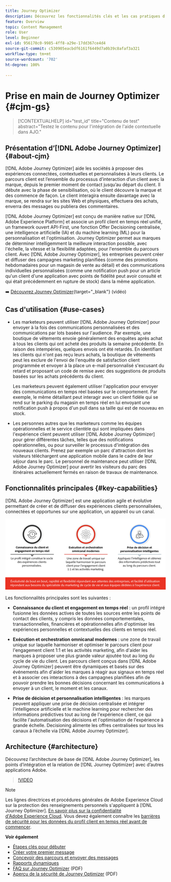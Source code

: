 ```yaml
---
title: Journey Optimizer
description: Découvrez les fonctionnalités clés et les cas pratiques d’Adobe Journey Optimizer
feature: Overview
topic: Content Management
role: User
level: Beginner
exl-id: 956178c0-9985-4ff8-a29e-17dd367ce4d4
source-git-commit: c530905eacbdf6161f6449d7a0b39c8afaf3a321
workflow-type: tm+mt
source-wordcount: '702'
ht-degree: 100%

---
```


# Prise en main de Journey Optimizer {#cjm-gs}

>[!CONTEXTUALHELP]
>id="test_id"
>title="Contenu de test"
>abstract="Testez le contenu pour l&#39;intégration de l&#39;aide contextuelle dans AJO."

## Présentation d’[!DNL Adobe Journey Optimizer] {#about-cjm}

[!DNL Adobe Journey Optimizer] aide les sociétés à proposer des expériences connectées, contextuelles et personnalisées à leurs clients. Le parcours client est l’ensemble du processus d’interaction d’un client avec la marque, depuis le premier moment de contact jusqu’au départ du client. Il débute avec la phase de sensibilisation, où le client découvre la marque et des commence de façon. Le client interagira ensuite davantage avec la marque, se rendra sur les sites Web et physiques, effectuera des achats, enverra des messages ou publiera des commentaires.

[!DNL Adobe Journey Optimizer] est conçu de manière native sur [!DNL Adobe Experience Platform] et associe un profil client en temps réel unifié, un framework ouvert API-First, une fonction Offer Decisioning centralisée, une intelligence artificielle (IA) et du machine learning (ML) pour la personnalisation et l&#39;optimisation. Journey Optimizer permet aux marques de déterminer intelligemment la meilleure interaction possible, avec l&#39;échelle, la vitesse et la flexibilité adaptées, pour l&#39;ensemble du parcours client. Avec [!DNL Adobe Journey Optimizer], les entreprises peuvent créer et diffuser des campagnes marketing planifiées (comme des promotions hebdomadaires pour un magasin de vente au détail) et des communications individuelles personnalisées (comme une notification push pour un article qu&#39;un client d&#39;une application avec points de fidélité peut avoir consulté et qui était précédemment en rupture de stock) dans la même application.

➡️ [Découvrez Journey Optimizer](https://experienceleague.adobe.com/docs/journey-optimizer-learn/tutorials/introduction-to-journey-optimizer/introduction.html?lang=fr){target=&quot;_blank&quot;} (vidéo)


## Cas d&#39;utilisation {#use-cases}

* Les marketeurs peuvent utiliser [!DNL Adobe Journey Optimizer] pour envoyer à la fois des communications personnalisées et des communications par lots basées sur l&#39;audience. Par exemple, une boutique de vêtements envoie généralement des enquêtes après achat à tous les clients qui ont acheté des produits la semaine précédente. En raison des intempéries, quelques envois ont été retardés. En identifiant les clients qui n&#39;ont pas reçu leurs achats, la boutique de vêtements peut les exclure de l&#39;envoi de l&#39;enquête de satisfaction client programmée et envoyer à la place un e-mail personnalisé s&#39;excusant du retard et proposant un code de remise avec des suggestions de produits basées sur les achats précédents du client.

   Les marketeurs peuvent également utiliser l&#39;application pour envoyer des communications en temps réel basées sur le comportement. Par exemple, le même détaillant peut interagir avec un client fidèle qui se rend sur le parking du magasin en temps réel en lui envoyant une notification push à propos d&#39;un pull dans sa taille qui est de nouveau en stock.

* Les personnes autres que les marketeurs comme les équipes opérationnelles et le service clientèle qui sont impliquées dans l&#39;expérience client peuvent utiliser [!DNL Adobe Journey Optimizer] pour gérer différentes tâches, telles que des notifications opérationnelles, ou pour surveiller le processus d&#39;intégration des nouveaux clients. Prenez par exemple un parc d&#39;attraction dont les visiteurs téléchargent une application mobile dans le cadre de leur séjour dans le parc. Le personnel de maintenance peut utiliser [!DNL Adobe Journey Optimizer] pour avertir les visiteurs du parc des itinéraires actuellement fermés en raison de travaux de maintenance.

## Fonctionnalités principales {#key-capabilities}

[!DNL Adobe Journey Optimizer] est une application agile et évolutive permettant de créer et de diffuser des expériences clients personnalisées, connectées et opportunes
sur une application, un appareil ou un canal.

![](assets/ajo-capabilities.png)

Les fonctionnalités principales sont les suivantes :

* **Connaissance du client et engagement en temps réel** : un profil intégré fusionne les données actives de toutes les sources entre les points de contact des clients, y compris les données comportementales, transactionnelles, financières et opérationnelles afin d&#39;optimiser les expériences personnelles et contextuelles des clients en temps réel.

* **Exécution et orchestration omnicanal modernes** : une zone de travail unique sur laquelle harmoniser et optimiser le parcours client pour l&#39;engagement client 1:1 et les activités marketing, afin d&#39;aider les marques à proposer une plus grande valeur ajoutée tout au long du cycle de vie du client. Les parcours client conçus dans [!DNL Adobe Journey Optimizer] peuvent être dynamiques et basés sur des événements afin d&#39;aider les marques à réagir aux signaux en temps réel et à associer ces interactions à des campagnes planifiées afin de pouvoir prendre les bonnes décisions concernant les communications à envoyer à un client, le moment et les canaux.

* **Prise de décision et personnalisation intelligentes** : les marques peuvent appliquer une prise de décision centralisée et intégrer l&#39;intelligence artificielle et le machine learning pour rechercher des informations prédictives tout au long de l&#39;expérience client, ce qui facilite l&#39;automatisation des décisions et l&#39;optimisation de l&#39;expérience à grande échelle. Decisioning alimente les offres centralisées sur tous les canaux à l’échelle via [!DNL Adobe Journey Optimizer].

## Architecture {#architecture}

Découvrez l’architecture de base de [!DNL Adobe Journey Optimizer], les points d’intégration et la relation de [!DNL Journey Optimizer] avec d’autres applications Adobe.

>[!VIDEO](https://video.tv.adobe.com/v/334205?quality=12)


>[!NOTE]
>
> Les lignes directrices et procédures générales de Adobe Experience Cloud sur la protection des renseignements personnels s&#39;appliquent à [!DNL Journey Optimizer]. [En savoir plus sur la confidentialité d&#39;Adobe Experience Cloud](https://www.adobe.com/fr/privacy/experience-cloud.html).
> Vous devez également connaître les [barrières de sécurité pour les données du profil client en temps réel avant de commencer](https://experienceleague.adobe.com/docs/experience-platform/profile/guardrails.html?lang=fr).


**Voir également**

* [Étapes clés pour débuter](quick-start.md)
* [Créer votre premier message](../messages/get-started-content.md)
* [Concevoir des parcours et envoyer des messages](../building-journeys/journey-gs.md)
* [Rapports dynamiques](../reports/live-report.md)
* [FAQ sur Journey Optimizer](assets/do-not-localize/AJO-FAQ.pdf) (PDF)
* [Aperçu de la sécurité de Journey Optimizer](https://www.adobe.com/content/dam/cc/en/security/pdfs/AJO_SecurityOverview.pdf) (PDF)
